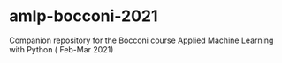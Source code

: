 # amlp-bocconi-2021
Companion repository for the Bocconi course Applied Machine Learning with Python ( Feb-Mar 2021)
